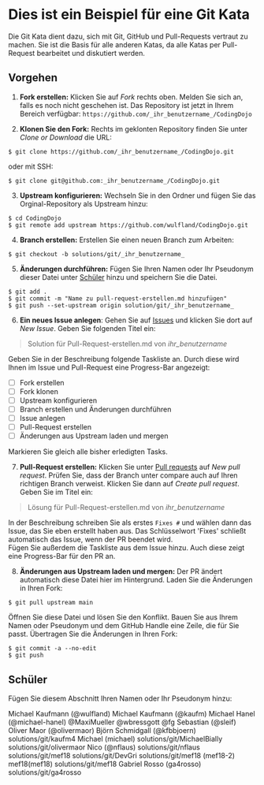 # Dies ist ein Beispiel für eine Git Kata

Die Git Kata dient dazu, sich mit Git, GitHub und Pull-Requests 
vertraut zu machen. Sie ist die Basis für alle anderen Katas, da
alle Katas per Pull-Request bearbeitet und diskutiert werden. 

## Vorgehen

1. **Fork erstellen:** Klicken Sie auf _Fork_ rechts oben. Melden
 Sie sich an, falls es noch nicht geschehen ist. Das Repository 
 ist jetzt in Ihrem Bereich verfügbar: 
 `https://github.com/_ihr_benutzername_/CodingDojo`

2. **Klonen Sie den Fork:** Rechts im geklonten Repository
 finden Sie unter _Clone or Download_ die URL:
 ```
$ git clone https://github.com/_ihr_benutzername_/CodingDojo.git
 ``` 
oder mit SSH:
```
$ git clone git@github.com:_ihr_benutzername_/CodingDojo.git
```
3. **Upstream konfigurieren:** Wechseln Sie in den Ordner und
 fügen Sie das Orginal-Repository als Upstream hinzu:
```
$ cd CodingDojo
$ git remote add upstream https://github.com/wulfland/CodingDojo.git
```

4. **Branch erstellen:** Erstellen Sie einen neuen Branch zum Arbeiten:
```
$ git checkout -b solutions/git/_ihr_benutzername_
```

5. **Änderungen durchführen:** Fügen Sie Ihren Namen oder Ihr
 Pseudonym dieser Datei unter [Schüler](##Schüler) hinzu und
 speichern Sie die Datei. 
 ```
$ git add .
$ git commit -m "Name zu pull-request-erstellen.md hinzufügen"
$ git push --set-upstream origin solution/git/_ihr_benutzername_
 ```

6. **Ein neues Issue anlegen**: Gehen Sie auf
 [Issues](https://github.com/wulfland/CodingDojo/issues) und
 klicken Sie dort auf _New Issue_. Geben Sie folgenden Titel ein: 
 > Solution für Pull-Request-erstellen.md von _ihr_benutzername_

 Geben Sie in der Beschreibung folgende Taskliste an. Durch diese
 wird Ihnen im Issue und Pull-Request eine Progress-Bar angezeigt:  
- [ ] Fork erstellen  
- [ ] Fork klonen  
- [ ] Upstream konfigurieren  
- [ ] Branch erstellen und Änderungen durchführen  
- [ ] Issue anlegen  
- [ ] Pull-Request erstellen  
- [ ] Änderungen aus Upstream laden und mergen

 Markieren Sie gleich alle bisher erledigten Tasks.

7. **Pull-Request erstellen:** Klicken Sie unter 
 [Pull requests](https://github.com/wulfland/CodingDojo/pulls)
 auf _New pull request_. Prüfen Sie, dass der Branch unter
 compare auch auf Ihren richtigen Branch verweist. Klicken Sie dann
 auf _Create pull request_. Geben Sie im Titel ein:
 >  Lösung für Pull-Request-erstellen.md von _ihr_benutzername_  

 In der Beschreibung schreiben Sie als erstes `Fixes #` und wählen
 dann das Issue, das Sie eben erstellt haben aus.
 Das Schlüsselwort 'Fixes' schließt automatisch das Issue, wenn
 der PR beendet wird.  
 Fügen Sie außerdem die Taskliste aus dem Issue hinzu. Auch diese
 zeigt eine Progress-Bar für den PR an.

8. **Änderungen aus Upstream laden und mergen:** Der PR ändert
 automatisch diese Datei hier im Hintergrund. Laden Sie die Änderungen 
 in Ihren Fork:
 ```
$ git pull upstream main
 ```  
Öffnen Sie diese Datei und lösen Sie den Konflikt. Bauen Sie aus
Ihrem Namen oder Pseudonym und dem GitHub Handle eine Zeile, die
für Sie passt. Übertragen Sie die Änderungen in Ihren Fork:
```
$ git commit -a --no-edit
$ git push
```

## Schüler
Fügen Sie diesem Abschnitt Ihren Namen oder Ihr Pseudonym hinzu:

Michael Kaufmann (@wulfland)
Michael Kaufmann (@kaufm)
Michael Hanel (@michael-hanel)
@MaxiMueller
@wbressgott
@fg
Sebastian (@sleif)
Oliver Maor (@olivermaor)
Björn Schmidgall (@kfbbjoern)
solutions/git/kaufm4
Michael (michael)
solutions/git/MichaelBially
solutions/git/olivermaor
Nico (@nflaus)
solutions/git/nflaus
solutions/git/mef18
solutions/git/DevGri
solutions/git/mef18 (mef18-2)
mef18(mef18)
solutions/git/mef18
Gabriel Rosso (ga4rosso)
solutions/git/ga4rosso

